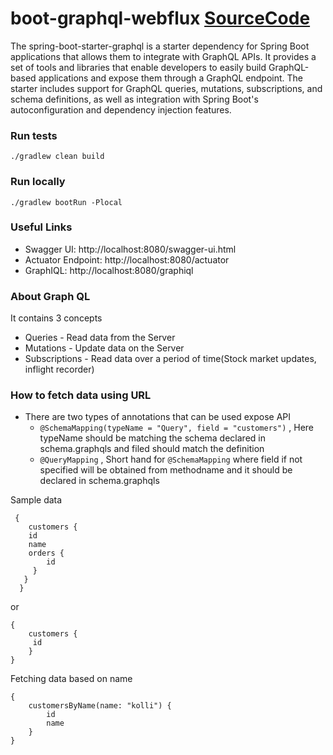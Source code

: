 # boot-graphql-webflux [SourceCode](https://www.youtube.com/watch?v=kVSYVhmvNCI&t=876s)

The spring-boot-starter-graphql is a starter dependency for Spring Boot applications that allows them to integrate with GraphQL APIs. It provides a set of tools and libraries that enable developers to easily build GraphQL-based applications and expose them through a GraphQL endpoint. The starter includes support for GraphQL queries, mutations, subscriptions, and schema definitions, as well as integration with Spring Boot's autoconfiguration and dependency injection features. 


### Run tests
```shell
./gradlew clean build
```

### Run locally
```shell
./gradlew bootRun -Plocal
```

### Useful Links
* Swagger UI: http://localhost:8080/swagger-ui.html
* Actuator Endpoint: http://localhost:8080/actuator
* GraphIQL: http://localhost:8080/graphiql

### About Graph QL
It contains 3 concepts
* Queries - Read data from the Server
* Mutations - Update data on the Server
* Subscriptions - Read data over a period of time(Stock market updates, inflight recorder)

### How to fetch data using URL

- There are two types of annotations that can be used expose API
    * `@SchemaMapping(typeName = "Query", field = "customers")` , Here typeName should be matching the schema declared in schema.graphqls and filed should match the definition
    * `@QueryMapping` , Short hand for `@SchemaMapping` where field if not specified will be obtained from methodname and it should be declared in schema.graphqls
   
Sample data 

```
 {
    customers {
    id
    name
    orders {
        id
     }
   }
  }
```
   
or 

```
{
    customers {
     id
    }
}
```

Fetching data based on name

```
{
    customersByName(name: "kolli") {
        id
        name
    }
}
```


